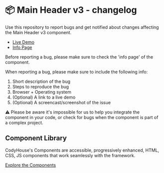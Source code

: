 # 📦 Main Header v3 - changelog

Use this repository to report bugs and get notified about changes affecting the Main Header v3 component.

- [Live Demo](https://codyhouse.co/ds/components/app/main-header-v3)
- [Info Page](https://codyhouse.co/ds/components/info/main-header-v3)

Before reporting a bug, please make sure to check the 'info page' of the component. 

When reporting a bug, please make sure to include the following info:

1. Short description of the bug
2. Steps to reproduce the bug
3. Browser + Operating system
4. (Optional) A link to a live demo
5. (Optional) A screencast/screenshot of the issue

⚠️ Please be aware it's impossible for us to help you integrate the component in your code, or check for bugs when the component is part of a complex project.

## Component Library

CodyHouse's Components are accessible, progressively enhanced, HTML, CSS, JS components that work seamlessly with the framework.

[Explore the Components](https://codyhouse.co/ds/components)
